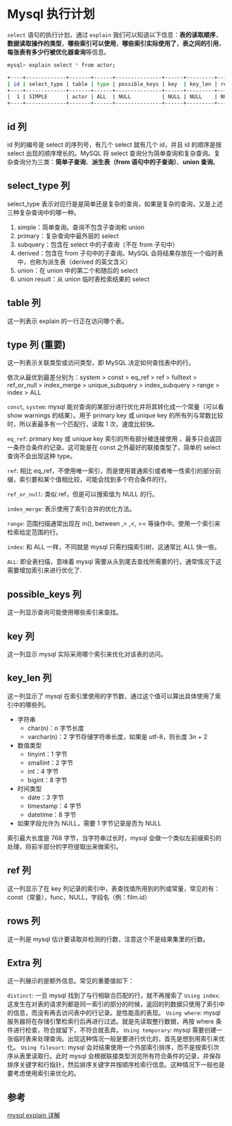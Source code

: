 # Mysql 执行计划

`select` 语句的执行计划，通过 `explain` 我们可以知道以下信息：**表的读取顺序**，**数据读取操作的类型**，**哪些索引可以使用**，**哪些索引实际使用了**，**表之间的引用**，**每张表有多少行被优化器查询**等信息。

```bash
mysql> explain select * from actor;

+----+-------------+-------+------+---------------+------+---------+------+------+-------+
| id | select_type | table | type | possible_keys | key  | key_len | ref  | rows | Extra |
+----+-------------+-------+------+---------------+------+---------+------+------+-------+
|  1 | SIMPLE      | actor | ALL  | NULL          | NULL | NULL    | NULL |    2 | NULL  |
+----+-------------+-------+------+---------------+------+---------+------+------+-------+
```

## id 列

id 列的编号是 select 的序列号，有几个 select 就有几个 id，并且 id 的顺序是按 select 出现的顺序增长的。MySQL 将 select 查询分为简单查询和复杂查询。复杂查询分为三类：**简单子查询**、**派生表（from 语句中的子查询）**、**union 查询**。

## select_type 列

select_type 表示对应行是是简单还是复杂的查询，如果是复杂的查询，又是上述三种复杂查询中的哪一种。

1. simple：简单查询。查询不包含子查询和 union
2. primary：复杂查询中最外层的 select
3. subquery：包含在 select 中的子查询（不在 from 子句中）
4. derived：包含在 from 子句中的子查询。MySQL 会将结果存放在一个临时表中，也称为派生表（derived 的英文含义）
5. union：在 union 中的第二个和随后的 select
6. union result：从 union 临时表检索结果的 select

## table 列

这一列表示 explain 的一行正在访问哪个表。

## type 列 (重要)

这一列表示关联类型或访问类型，即 MySQL 决定如何查找表中的行。

依次从最优到最差分别为：system > const > eq_ref > ref > fulltext > ref_or_null > index_merge > unique_subquery > index_subquery > range > index > ALL

`const`, `system`: mysql 能对查询的某部分进行优化并将其转化成一个常量（可以看 show warnings 的结果）。用于 primary key 或 unique key 的所有列与常数比较时，所以表最多有一个匹配行，读取 1 次，速度比较快。

`eq_ref`: primary key 或 unique key 索引的所有部分被连接使用 ，最多只会返回一条符合条件的记录。这可能是在 const 之外最好的联接类型了，简单的 select 查询不会出现这种 type。

`ref`: 相比 eq_ref，不使用唯一索引，而是使用普通索引或者唯一性索引的部分前缀，索引要和某个值相比较，可能会找到多个符合条件的行。

`ref_or_null`: 类似 ref，但是可以搜索值为 NULL 的行。

`index_merge`: 表示使用了索引合并的优化方法。

`range`: 范围扫描通常出现在 in(), between ,> ,<, >= 等操作中。使用一个索引来检索给定范围的行。

`index`: 和 ALL 一样，不同就是 mysql 只需扫描索引树，这通常比 ALL 快一些。

`ALL`: 即全表扫描，意味着 mysql 需要从头到尾去查找所需要的行。通常情况下这需要增加索引来进行优化了.

## possible_keys 列

这一列显示查询可能使用哪些索引来查找。

## key 列

这一列显示 mysql 实际采用哪个索引来优化对该表的访问。

## key_len 列

这一列显示了 mysql 在索引里使用的字节数，通过这个值可以算出具体使用了索引中的哪些列。

- 字符串
  - char(n)：n 字节长度
  - varchar(n)：2 字节存储字符串长度，如果是 utf-8，则长度 3n + 2
- 数值类型
  - tinyint：1 字节
  - smallint：2 字节
  - int：4 字节
  - bigint：8 字节
- 时间类型
  - date：3 字节
  - timestamp：4 字节
  - datetime：8 字节
- 如果字段允许为 NULL，需要 1 字节记录是否为 NULL

索引最大长度是 768 字节，当字符串过长时，mysql 会做一个类似左前缀索引的处理，将前半部分的字符提取出来做索引。

## ref 列

这一列显示了在 key 列记录的索引中，表查找值所用到的列或常量，常见的有：const（常量），func，NULL，字段名（例：film.id）

## rows 列

这一列是 mysql 估计要读取并检测的行数，注意这个不是结果集里的行数。

## Extra 列

这一列展示的是额外信息。常见的重要值如下：

`distinct`: 一旦 mysql 找到了与行相联合匹配的行，就不再搜索了
`Using index`: 这发生在对表的请求列都是同一索引的部分的时候，返回的列数据只使用了索引中的信息，而没有再去访问表中的行记录。是性能高的表现。
`Using where`: mysql 服务器将在存储引擎检索行后再进行过滤。就是先读取整行数据，再按 where 条件进行检查，符合就留下，不符合就丢弃。
`Using temporary`: mysql 需要创建一张临时表来处理查询。出现这种情况一般是要进行优化的，首先是想到用索引来优化。
`Using filesort`: mysql 会对结果使用一个外部索引排序，而不是按索引次序从表里读取行。此时 mysql 会根据联接类型浏览所有符合条件的记录，并保存排序关键字和行指针，然后排序关键字并按顺序检索行信息。这种情况下一般也是要考虑使用索引来优化的。

## 参考

[mysql explain 详解](https://cloud.tencent.com/developer/article/1093229)

